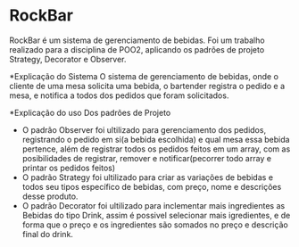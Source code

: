 # RockBar
RockBar é um sistema de gerenciamento de bebidas. Foi um trabalho realizado para a disciplina de POO2, aplicando os padrões de projeto Strategy, Decorator e Observer.

*Explicação do Sistema
O sistema de gerenciamento de bebidas, onde o cliente de uma mesa solicita uma bebida, o bartender registra o pedido e a mesa, e notifica a todos dos pedidos que foram solicitados.

*Explicação do uso Dos padrões de Projeto
- O padrão Observer foi ultilizado para gerenciamento dos pedidos, registrando o pedido em si(a bebida escolhida) e qual mesa essa bebida pertence, além de registrar todos os pedidos feitos em um array, com as posibilidades de registrar, remover e notificar(pecorrer todo array e printar os pedidos feitos)
- O padrão Strategy foi ultilizado para criar as variações de bebidas e todos seu tipos específico de bebidas, com preço, nome e descrições desse produto.
- O padrão Decorator foi ultilizado para inclementar mais ingredientes as Bebidas do tipo Drink, assim é possivel selecionar mais igredientes, e de forma que o preço e os ingredientes são somados no preço e descrição final do drink.

